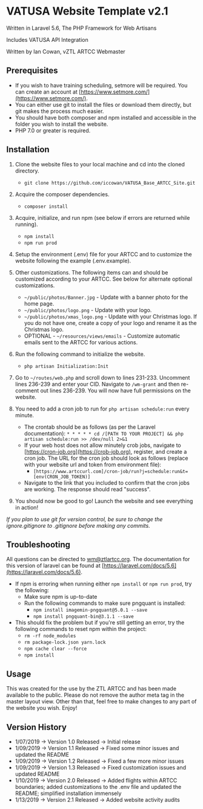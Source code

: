 VATUSA Website Template v2.1
============================

Written in Laravel 5.6, The PHP Framework for Web Artisans

Includes VATUSA API Integration

Written by Ian Cowan, vZTL ARTCC Webmaster

Prerequisites
--------------
- If you wish to have training scheduling, setmore will be required. You can create an account at [https://www.setmore.com/](https://www.setmore.com/).
- You can either use git to install the files or download them directly, but git makes the process much easier.
- You should have both composer and npm installed and accessible in the folder you wish to install the website.
- PHP 7.0 or greater is required.

Installation
------------

1. Clone the website files to your local machine and cd into the cloned directory.
   - `git clone https://github.com/iccowan/VATUSA_Base_ARTCC_Site.git`

2. Acquire the composer dependencies.
   - `composer install`

3. Acquire, initialize, and run npm (see below if errors are returned while running).
   - `npm install`
   - `npm run prod`

4. Setup the environment (.env) file for your ARTCC and to customize the website following the example (.env.example).

5. Other customizations. The following items can and should be customized according to your ARTCC. See below for alternate optional customizations.
   - `~/public/photos/Banner.jpg` - Update with a banner photo for the home page.
   - `~/public/photos/logo.png` - Update with your logo.
   - `~/public/photos/xmas_logo.png` - Update with your Christmas logo. If you do not have one, create a copy of your logo and rename it as the Christmas logo.
   - OPTIONAL - `~/resources/views/emails` - Customize automatic emails sent to the ARTCC for various actions.

6. Run the following command to initialize the website.
   - `php artisan Initialization:Init`

7. Go to `~/routes/web.php` and scroll down to lines 231-233. Uncomment lines 236-239 and enter your CID. Navigate to `/wm-grant` and then re-comment out lines 236-239. You will now have full permissions on the website.

8. You need to add a cron job to run for `php artisan schedule:run` every minute.
   - The crontab should be as follows (as per the Laravel documentation): `* * * * * cd /[PATH TO YOUR PROJECT] && php artisan schedule:run >> /dev/null 2>&1`
   - If your web host does not allow minutely crob jobs, navigate to [https://cron-job.org](https://crob-job.org), register, and create a cron job. The URL for the cron job should look as follows (replace with your website url and token from environment file):
     - `[https://www.artccurl.com]/cron-job/run?j=schedule:run&t=[env(CRON_JOB_TOKEN)]`
   - Navigate to the link that you included to confirm that the cron jobs are working. The response should read "success".

9. You should now be good to go! Launch the website and see everything in action!

*If you plan to use git for version control, be sure to change the ignore.gitignore to .gitignore before making any commits.*

Troubleshooting
---------------
All questions can be directed to [wm@ztlartcc.org](mailto:wm@ztlartcc.org). The documentation for this version of laravel can be found at [https://laravel.com/docs/5.6](https://laravel.com/docs/5.6).

- If npm is erroring when running either `npm install` or `npm run prod`, try the following:
  - Make sure npm is up-to-date
  - Run the following commands to make sure pngquant is installed:
    - `npm install imagemin-pngquant@5.0.1 --save`
    - `npm install pngquant-bin@3.1.1 --save`
- This should fix the problem but if you're still getting an error, try the following commands to reset npm within the project:
  - `rm -rf node_modules`
  - `rm package-lock.json yarn.lock`
  - `npm cache clear --force`
  - `npm install`

Usage
-----
This was created for the use by the ZTL ARTCC and has been made available to the public. Please do not remove the author meta tag in the master layout view. Other than that, feel free to make changes to any part of the website you wish. Enjoy!

Version History
---------------
- 1/07/2019 -> Version 1.0 Released -> Initial release
- 1/09/2019 -> Version 1.1 Released -> Fixed some minor issues and updated the README
- 1/09/2019 -> Version 1.2 Released -> Fixed a few more minor issues
- 1/09/2019 -> Version 1.3 Released -> Fixed customization issues and updated README
- 1/10/2019 -> Version 2.0 Released -> Added flights within ARTCC boundaries; added customizations to the .env file and updated the README; simplified installation immensely
- 1/13/2019 -> Version 2.1 Released -> Added website activity audits
